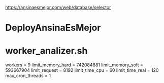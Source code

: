 https://ansinaesmejor.com/web/database/selector

# DeployAnsinaEsMejor
# worker_analizer.sh

workers = 9
limit_memory_hard = 742084881
limit_memory_soft = 593667904
limit_request = 8192
limit_time_cpu = 60
limit_time_real = 120
max_cron_threads = 1
